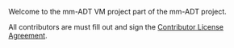 Welcome to the mm-ADT VM project part of the mm-ADT project.

All contributors are must fill out and sign the <a href="https://www.clahub.com/agreements/mm-adt/vm">Contributor License Agreement</a>. 
